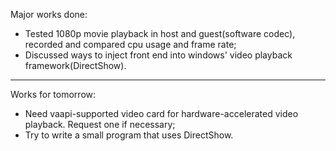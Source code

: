 Major works done:
  * Tested 1080p movie playback in host and guest(software codec), recorded and compared cpu usage and frame rate;
  * Discussed ways to inject front end into windows' video playback framework(DirectShow).

---

Works for tomorrow:
  * Need vaapi-supported video card for hardware-accelerated video playback. Request one if necessary;
  * Try to write a small program that uses DirectShow.